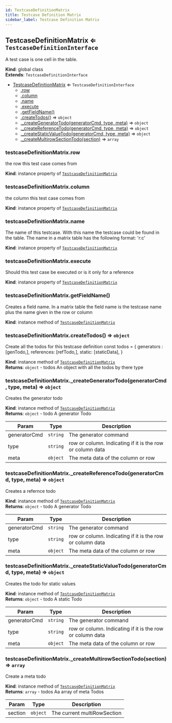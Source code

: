 ```yaml
---
id: TestcaseDefinitionMatrix
title: Testcase Definition Matrix
sidebar_label: Testcase Definition Matrix
---
```


<a name="TestcaseDefinitionMatrix"></a>

## TestcaseDefinitionMatrix ⇐ <code>TestcaseDefinitionInterface</code>
A test case is one cell in the table.

**Kind**: global class  
**Extends**: <code>TestcaseDefinitionInterface</code>  

* [TestcaseDefinitionMatrix](#TestcaseDefinitionMatrix) ⇐ <code>TestcaseDefinitionInterface</code>
    * [.row](#TestcaseDefinitionMatrix+row)
    * [.column](#TestcaseDefinitionMatrix+column)
    * [.name](#TestcaseDefinitionMatrix+name)
    * [.execute](#TestcaseDefinitionMatrix+execute)
    * [.getFieldName()](#TestcaseDefinitionMatrix+getFieldName)
    * [.createTodos()](#TestcaseDefinitionMatrix+createTodos) ⇒ <code>object</code>
    * [._createGeneratorTodo(generatorCmd, type, meta)](#TestcaseDefinitionMatrix+_createGeneratorTodo) ⇒ <code>object</code>
    * [._createReferenceTodo(generatorCmd, type, meta)](#TestcaseDefinitionMatrix+_createReferenceTodo) ⇒ <code>object</code>
    * [._createStaticValueTodo(generatorCmd, type, meta)](#TestcaseDefinitionMatrix+_createStaticValueTodo) ⇒ <code>object</code>
    * [._createMultirowSectionTodo(section)](#TestcaseDefinitionMatrix+_createMultirowSectionTodo) ⇒ <code>array</code>

<a name="TestcaseDefinitionMatrix+row"></a>

### testcaseDefinitionMatrix.row
the row this test case comes from

**Kind**: instance property of [<code>TestcaseDefinitionMatrix</code>](#TestcaseDefinitionMatrix)  
<a name="TestcaseDefinitionMatrix+column"></a>

### testcaseDefinitionMatrix.column
the column this test case comes from

**Kind**: instance property of [<code>TestcaseDefinitionMatrix</code>](#TestcaseDefinitionMatrix)  
<a name="TestcaseDefinitionMatrix+name"></a>

### testcaseDefinitionMatrix.name
The name of this testcase. With this name the
testcase could be found in the table.
The name in a matrix table has the following format: 'r<row>:c<column>'

**Kind**: instance property of [<code>TestcaseDefinitionMatrix</code>](#TestcaseDefinitionMatrix)  
<a name="TestcaseDefinitionMatrix+execute"></a>

### testcaseDefinitionMatrix.execute
Should this test case be executed or is it only for a reference

**Kind**: instance property of [<code>TestcaseDefinitionMatrix</code>](#TestcaseDefinitionMatrix)  
<a name="TestcaseDefinitionMatrix+getFieldName"></a>

### testcaseDefinitionMatrix.getFieldName()
Creates a field name. In a matrix table the field name
is the testcase name plus the name given in the row or column

**Kind**: instance method of [<code>TestcaseDefinitionMatrix</code>](#TestcaseDefinitionMatrix)  
<a name="TestcaseDefinitionMatrix+createTodos"></a>

### testcaseDefinitionMatrix.createTodos() ⇒ <code>object</code>
Create all the todos for this testcase definition
const todos = {
  generators :[genTodo,],
  references: [refTodo,],
  static: [staticData],
}

**Kind**: instance method of [<code>TestcaseDefinitionMatrix</code>](#TestcaseDefinitionMatrix)  
**Returns**: <code>object</code> - todos  An object with all the todos by there type  
<a name="TestcaseDefinitionMatrix+_createGeneratorTodo"></a>

### testcaseDefinitionMatrix.\_createGeneratorTodo(generatorCmd, type, meta) ⇒ <code>object</code>
Creates the generator todo

**Kind**: instance method of [<code>TestcaseDefinitionMatrix</code>](#TestcaseDefinitionMatrix)  
**Returns**: <code>object</code> - todo  A generator Todo  

| Param | Type | Description |
| --- | --- | --- |
| generatorCmd | <code>string</code> | The generator command |
| type | <code>string</code> | row or column. Indicating if it is the row or column data |
| meta | <code>object</code> | The meta data of the column or row |

<a name="TestcaseDefinitionMatrix+_createReferenceTodo"></a>

### testcaseDefinitionMatrix.\_createReferenceTodo(generatorCmd, type, meta) ⇒ <code>object</code>
Creates a refernce todo

**Kind**: instance method of [<code>TestcaseDefinitionMatrix</code>](#TestcaseDefinitionMatrix)  
**Returns**: <code>object</code> - todo  A generator Todo  

| Param | Type | Description |
| --- | --- | --- |
| generatorCmd | <code>string</code> | The generator command |
| type | <code>string</code> | row or column. Indicating if it is the row or column data |
| meta | <code>object</code> | The meta data of the column or row |

<a name="TestcaseDefinitionMatrix+_createStaticValueTodo"></a>

### testcaseDefinitionMatrix.\_createStaticValueTodo(generatorCmd, type, meta) ⇒ <code>object</code>
Creates the todo for static values

**Kind**: instance method of [<code>TestcaseDefinitionMatrix</code>](#TestcaseDefinitionMatrix)  
**Returns**: <code>object</code> - todo  A static Todo  

| Param | Type | Description |
| --- | --- | --- |
| generatorCmd | <code>string</code> | The generator command |
| type | <code>string</code> | row or column. Indicating if it is the row or column data |
| meta | <code>object</code> | The meta data of the column or row |

<a name="TestcaseDefinitionMatrix+_createMultirowSectionTodo"></a>

### testcaseDefinitionMatrix.\_createMultirowSectionTodo(section) ⇒ <code>array</code>
Create a meta todo

**Kind**: instance method of [<code>TestcaseDefinitionMatrix</code>](#TestcaseDefinitionMatrix)  
**Returns**: <code>array</code> - todos  Aa array of meta Todos  

| Param | Type | Description |
| --- | --- | --- |
| section | <code>object</code> | The current multiRowSection |

